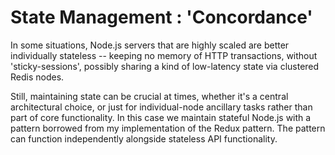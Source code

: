 # State Management : 'Concordance'



In some situations, Node.js servers that are highly scaled are better individually stateless -- keeping no memory of HTTP transactions, without 'sticky-sessions', possibly sharing a kind of low-latency state via clustered Redis nodes.

Still, maintaining state can be crucial at times, whether it's a central architectural choice, or just for individual-node ancillary tasks rather than part of core functionality.  In this case we maintain stateful Node.js with a pattern borrowed from my implementation of the Redux pattern. The pattern can function independently alongside stateless API functionality.
